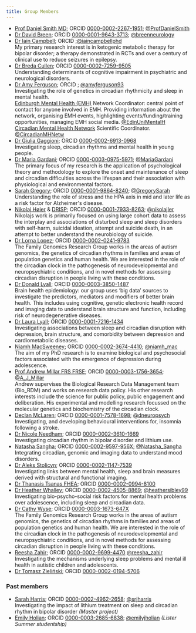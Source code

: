 ```yaml
---
title: Group Members
---
```



- [Prof Daniel Smith MD](https://www.ed.ac.uk/profile/professor-daniel-j-smith); ORCID [0000-0002-2267-1951](https://orcid.org/0000-0002-2267-1951); [@ProfDanielSmith](https://twitter.com/ProfDanielSmith)
- [Dr David Breen](https://www.research.ed.ac.uk/en/persons/david-breen); ORCID [0000-0001-9643-3713](https://orcid.org/0000-0001-9643-3713); [@breenneurology](https://twitter.com/breenneurology)
- [Dr Iain Campbell](https://www.bipolarketostudy.com); ORCID []();[@iaincampbellphd](https://twitter.com/IainCampbellPhD) <br> My primary research interest is in ketogenic metabolic therapy for bipolar disorder; a therapy demonstrated in RCTs and over a century of clinical use to reduce seizures in epilepsy.
- [Dr Breda Cullen](https://www.gla.ac.uk/researchinstitutes/healthwellbeing/staff/bredacullen/); ORCID [0000-0002-7259-9505](https://orcid.org/0000-0002-7259-9505) <br> Understanding determinants of cognitive impairment in psychiatric and neurological disorders.  
- [Dr Amy Ferguson](https://www.mental-health-research.ed.ac.uk/people/dr-amy-ferguson); ORCID [](); [@amyferguson93](https://twitter.com/amyferguson93?lang=en) <br> Investigating the role of genetics in circadian rhythmicity and sleep in mental health. <br> [Edinburgh Mental Health (EMH)](https://www.mental-health-research.ed.ac.uk/) Network Coordinator: central point of contact for anyone involved in EMH. Providing information about the network, organising EMH events, highlighting events/funding/training opportunities, managing EMH social media. [@EdinUniMentalH](https://twitter.com/edinunimentalh?lang=en) <br> [Circadian Mental Health Network](https://www.circadianmentalhealth.org/) Scientific Coordinator. [@CircadianMHNetw](https://twitter.com/CircadianMHNetw)<br>
- [Dr Giulia Gaggioni](); ORCID [0000-0002-6913-0968](https://orcid.org/0000-0002-6913-0968) <br> Investigating sleep, circadian rhythms and mental health in young people.
- [Dr Maria Gardani](https://www.ed.ac.uk/profile/dr-maria-gardani); ORCID [0000-0003-0975-5971](https://orcid.org/0000-0003-0975-5971); [@MariaGardani](https://twitter.com/MariaGardani) <br> The primary focus of my research is the application of psychological theory and methodology to explore the onset and maintenance of sleep and circadian difficulties across the lifespan and their association with physiological and environmental factors.
- [Sarah Gregory](https://www.ed.ac.uk/profile/sarah-gregory); ORCID [0000-0001-9864-8240](https://orcid.org/0000-0001-9864-8240); [@GregorySarah](https://twitter.com/GregorySarah) <br> Understanding the role of stress and the HPA axis in mid and later life as a risk factor for Alzheimer's disease.
- [Nikolaj Høier](https://www.ed.ac.uk/profile/nikolaj-hoier) & [DRISP](https://drisp.dk/en/nikolaj-kjaer-hoeier-research-trainee/); ORCID [0000-0001-7933-8263](https://orcid.org/0000-0001-7933-8263); [@nikolajIer](https://twitter.com/NikolajIer) <br>Nikolajs work is primarily focused on using large cohort data to assess the interplay and associations of disturbed sleep and sleep disorders with self-harm, suicidal ideation, attempt and suicide death, in an attempt to better understand the neurobiology of suicide.
- [Dr Lorna Lopez](https://www.familygenomics.maynoothuniversity.ie/); ORCID [0000-0002-0241-9783](https://orcid.org/0000-0002-0241-9783) <br> The Family Genomics Research Group works in the areas of autism genomics, the genetics of circadian rhythms in families and areas of population genetics and human health.  We are interested in the role of the circadian clock in the pathogenesis of neurodevelopmental and neuropsychiatric conditions, and in novel methods for assessing circadian disruption in people living with these conditions.  
- [Dr Donald Lyall](https://www.gla.ac.uk/schools/healthwellbeing/staff/donaldlyall/#biography,researchinterests,grants,teaching,supervision); ORCID [0000-0003-3850-1487](https://orcid.org/0000-0003-3850-1487) <br> Brain health epidemiology: our group uses  ‘big data’ sources to investigate the predictors, mediators and modifiers of better brain health. This includes using cognitive, genetic electronic health record and imaging data to understand brain structure and function, including risk of neurodegenerative diseases. 
- [Dr Laura Lyall](https://www.gla.ac.uk/researchinstitutes/healthwellbeing/staff/lauralyall/); ORCID [0000-0001-7216-1434](https://orcid.org/0000-0001-7216-1434) <br> Investigating associations between sleep and circadian disruption with depression, brain structure, and comorbidity between depression and cardiometabolic diseases.
- [Niamh MacSweeney](https://www.ed.ac.uk/profile/niamh-macsweeney); ORCID [0000-0002-3674-4410](https://orcid.org/0000-0002-3674-4410); [@niamh_mac](https://twitter.com/niamh_mac) <br> The aim of my PhD research is to examine biological and psychosocial factors associated with the emergence of depression during adolescence.
- [Prof Andrew Millar FRS FRSE](http://www.amillar.org); ORCID [0000-0003-1756-3654](https://orcid.org/0000-0003-1756-3654); [@A_J_Millar](https://twitter.com/A_J_Millar) <br> Andrew supervises the Biological Research Data Management team (Bio_RDM) and works on research data policy. His other research interests include the science for public policy, public engagement and deliberation. His experimental and modelling research focussed on the molecular genetics and biochemistry of the circadian clock.
- [Declan McLaren](https://www.gla.ac.uk/pgrs/declanmclaren/); ORCID [0000-0001-7578-1698](https://orcid.org/0000-0001-7578-1698); [@dneuropsych](https://twitter.com/dneuropsych) <br> Investigating, and developing behavioural interventions for, insomnia following a stroke. 
- [Dr Nicole Needham](https://www.ed.ac.uk/profile/dr-nicole-needham); ORCID [0000-0002-3610-1669](https://orcid.org/0000-0002-3610-1669) <br> Investigating circadian rhythm in bipolar disorder and lithium use. 
- [Natasha Sangha](https://www.gla.ac.uk/pgrs/natashasangha/#publications,articles,supervisors); ORCID [0000-0002-9597-956X](https://orcid.org/0000-0002-9597-956X); [@Natasha_Sangha](https://twitter.com/Natasha_Sangha) <br> Integrating circadian, genomic and imaging data to understand mood disorders.
- [Dr Aleks Stolicyn](); ORCID [0000-0002-1147-7539](https://orcid.org/0000-0002-1147-7539) <br>Investigating links between mental health, sleep and brain measures derived with structural and functional imaging.
- [Dr Thanasis Tsanas FHEA](https://www.ed.ac.uk/profile/thanasis-tsanas); ORCID [0000-0002-0994-8100](https://orcid.org/0000-0002-0994-8100)
- [Dr Heather Whalley](https://www.ed.ac.uk/profile/dr-heather-whalley); ORCID [0000-0002-4505-8869](https://orcid.org/0000-0002-4505-8869); [@heathersibley99](https://twitter.com/heathersibley99) <br> Investigating bio-psycho-social risk factors for mental health problems over adolescence, including sleep and circadian data. 
- [Dr Cathy Wyse](https://www.familygenomics.maynoothuniversity.ie/); ORCID [0000-0003-1673-647X](https://orcid.org/0000-0003-1673-647X) <br> The Family Genomics Research Group works in the areas of autism genomics, the genetics of circadian rhythms in families and areas of population genetics and human health.  We are interested in the role of the circadian clock in the pathogenesis of neurodevelopmental and neuropsychiatric conditions, and in novel methods for assessing circadian disruption in people living with these conditions.  
- [Reesha Zahir](); ORCID [0000-0002-9699-4470](https://orcid.org/0000-0002-9699-4470) [@reesha_zahir](https://twitter.com/reesha_zahir)<br> Investigating the mechanisms underlying sleep problems and mental ill health in autistic children and adolescents.
- [Dr Tomasz Zieliński](https://www.research.ed.ac.uk/en/persons/tomasz-zielinski); ORCID [0000-0002-0194-5706](https://orcid.org/0000-0002-0194-5706)

### Past members

- [Sarah Harris](); ORCID [0000-0002-4962-2658](https://orcid.org/0000-0002-4962-2658); [@srjharris](https://twitter.com/srjharris) <br> Investigating the impact of lithium treatment on sleep and circadian rhythm in bipolar disorder <i>(Master project)</i>
- [Emily Holian](); ORCID [0000-0003-2685-6838](https://orcid.org/0000-0003-2685-6838); [@emilyjholian](https://twitter.com/emilyjholian) <i>(Lister Summer studentship)</i> 
